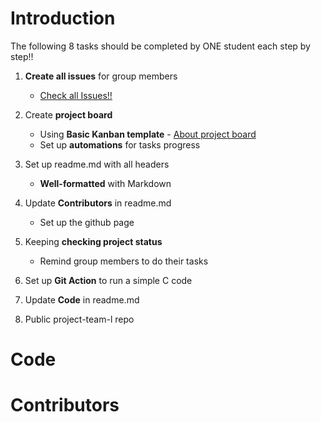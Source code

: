 # Introduction
The following 8 tasks should be completed by ONE student each step by step!!

1. **Create all issues** for group members
   - [Check all Issues!!](https://github.com/csci3251-2021/project-team-l/issues)
   
2. Create **project board**
   - Using **Basic Kanban template** - [About project board](https://docs.github.com/en/github/managing-your-work-on-github/about-project-boards)
   - Set up **automations** for tasks progress
   
3. Set up readme.md with all headers
   - **Well-formatted** with Markdown
   
4. Update **Contributors** in readme.md
   - Set up the github page

5. Keeping **checking project status**
   - Remind group members to do their tasks

6. Set up **Git Action** to run a simple C code
7. Update **Code** in readme.md
8. Public project-team-l repo
# Code
# Contributors

